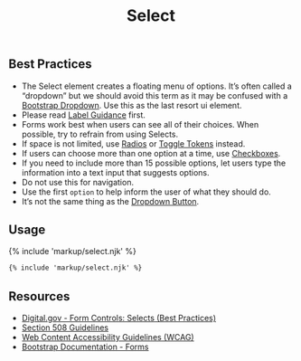 ﻿---
title: Select
summary: Select allows the user to select an option from a group of similar options.
tags: forms
layout: guide
eleventyNavigation:
  key: Select
  parent: Form Controls
  order: 9
  excerpt: Select allows the user to select an option from a group of similar options.
  img: /img/illustrations/illus-select.png
---

## Best Practices

- The Select element creates a floating menu of options. It’s often called a “dropdown” but we should avoid this term as it may be confused with a [Bootstrap Dropdown](https://getbootstrap.com/docs/5.2/components/dropdowns/). Use this as the last resort ui element.
- Please read [Label Guidance](/form-controls/labels-guidance) first.
- Forms work best when users can see all of their choices. When possible, try to refrain from using Selects.
- If space is not limited, use [Radios](/form-controls/radios) or [Toggle Tokens](/form-controls/toggle-tokens) instead.
- If users can choose more than one option at a time, use [Checkboxes](/form-controls/checkboxes).
- If you need to include more than 15 possible options, let users type the information into a text input that suggests options.
- Do not use this for navigation.
- Use the first `option` to help inform the user of what they should do.
- It’s not the same thing as the [Dropdown Button](/components/buttons/#dropdown-buttons).

## Usage

{% include 'markup/select.njk' %}

```html
{% include 'markup/select.njk' %}
```

## Resources

- [Digital.gov - Form Controls: Selects (Best Practices)](https://designsystem.digital.gov/components/form-controls/#dropdown)
- [Section 508 Guidelines](https://www.section508.gov/)
- [Web Content Accessibility Guidelines (WCAG)](https://www.w3.org/TR/WCAG21/)
- [Bootstrap Documentation - Forms](https://getbootstrap.com/docs/5.2/forms/select/)
